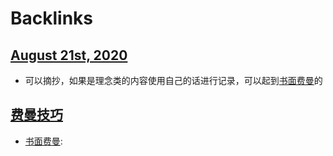 
# Backlinks
## [August 21st, 2020](<August 21st, 2020.md>)
- 可以摘抄，如果是理念类的内容使用自己的话进行记录，可以起到[书面费曼](<书面费曼.md>)的

## [费曼技巧](<费曼技巧.md>)
- [书面费曼](<书面费曼.md>):


